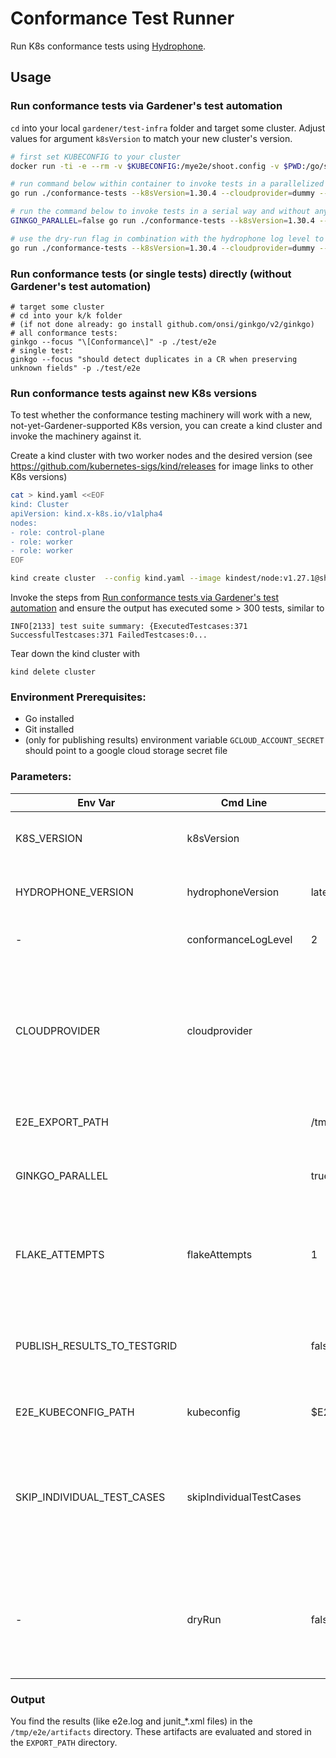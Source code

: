 # Conformance Test Runner

Run K8s conformance tests using [Hydrophone](https://github.com/kubernetes-sigs/hydrophone).

## Usage

### Run conformance tests via Gardener's test automation
`cd` into your local `gardener/test-infra` folder and target some cluster.  Adjust values for argument `k8sVersion` to match your new cluster's version.

```bash
# first set KUBECONFIG to your cluster
docker run -ti -e --rm -v $KUBECONFIG:/mye2e/shoot.config -v $PWD:/go/src/github.com/gardener/test-infra -e E2E_EXPORT_PATH=/tmp/export -e KUBECONFIG=/mye2e/shoot.config --network=host --workdir /go/src/github.com/gardener/test-infra  --platform linux/amd64 golang:1.23 bash

# run command below within container to invoke tests in a parallelized way (keep --cloudprovider=dummy, it means that the tests won't utilize any cloud provider specifics)
go run ./conformance-tests --k8sVersion=1.30.4 --cloudprovider=dummy --flakeAttempts=5

# run the command below to invoke tests in a serial way and without any flakes
GINKGO_PARALLEL=false go run ./conformance-tests --k8sVersion=1.30.4 --cloudprovider=dummy

# use the dry-run flag in combination with the hydrophone log level to see what tests to execute
go run ./conformance-tests --k8sVersion=1.30.4 --cloudprovider=dummy --dryRun
```

### Run conformance tests (or single tests) directly (without Gardener's test automation)
```shell
# target some cluster
# cd into your k/k folder
# (if not done already: go install github.com/onsi/ginkgo/v2/ginkgo)
# all conformance tests:
ginkgo --focus "\[Conformance\]" -p ./test/e2e
# single test:
ginkgo --focus "should detect duplicates in a CR when preserving unknown fields" -p ./test/e2e
``````

### Run conformance tests against new K8s versions
To test whether the conformance testing machinery will work with a new, not-yet-Gardener-supported K8s version, you can create a kind cluster and invoke the machinery against it.

Create a kind cluster with two worker nodes and the desired version (see https://github.com/kubernetes-sigs/kind/releases for image links to other K8s versions)
```bash
cat > kind.yaml <<EOF
kind: Cluster
apiVersion: kind.x-k8s.io/v1alpha4
nodes:
- role: control-plane
- role: worker
- role: worker
EOF

kind create cluster  --config kind.yaml --image kindest/node:v1.27.1@sha256:b7d12ed662b873bd8510879c1846e87c7e676a79fefc93e17b2a52989d3ff42b
```

Invoke the steps from [Run conformance tests via Gardener's test automation](#run-conformance-tests-via-gardeners-test-automation) and ensure the output has executed some > 300 tests, similar to
```shell
INFO[2133] test suite summary: {ExecutedTestcases:371 SuccessfulTestcases:371 FailedTestcases:0...
```

Tear down the kind cluster with
```shell
kind delete cluster
```

### Environment Prerequisites:

- Go installed
- Git installed
- (only for publishing results) environment variable `GCLOUD_ACCOUNT_SECRET` should point to a google cloud storage secret file

### Parameters:

| Env Var                     | Cmd Line | Default                       | Description                                                                                               |
|-----------------------------|---|-------------------------------|-----------------------------------------------------------------------------------------------------------|
| K8S_VERSION                 | k8sVersion |                               | **[Required]** Kubernetes cluster version                                                                 |
| HYDROPHONE_VERSION          | hydrophoneVersion | latest                        | Hydrophone version used for testing                                                                       |
| -                           | conformanceLogLevel | 2                             | Log level passed to hydrophone                                                                            |
| CLOUDPROVIDER               | cloudprovider |                               | **[Required]** Cloud provider (supported: aws, gcp, azure, alicloud, openstack) for uploading the results |
| E2E_EXPORT_PATH             |  | /tmp/e2e/export               | Location to store test results                                                                            |
| GINKGO_PARALLEL             |  | true                          | Runs the tests in parallel with 8 ginkgo nodes.                                                           |
| FLAKE_ATTEMPTS              | flakeAttempts | 1                             | Flake attempts define how many times a failed test should be rerun                                        |
| PUBLISH_RESULTS_TO_TESTGRID |  | false                         | Whether to push test results to google cloud storage, for testgrid                                        |
| E2E_KUBECONFIG_PATH         | kubeconfig | $E2E_EXPORT_PATH/shoot.config | File path of kubeconfig file                                                                              |
| SKIP_INDIVIDUAL_TEST_CASES  | skipIndividualTestCases |                               | A list of ginkgo.skip patterns (regex based) to skip individual test cases. Use "\|" as delimiter.        |
| -                           | dryRun | false                         | Dry Run mode, get all test cases and save them to a file, then print the filename path.                   |

### Output
You find the results (like e2e.log and junit_*.xml files) in the `/tmp/e2e/artifacts` directory. These artifacts are evaluated and stored in the `EXPORT_PATH` directory.

<!-- @import "[TOC]" {cmd="toc" depthFrom=1 depthTo=6 orderedList=false} -->

